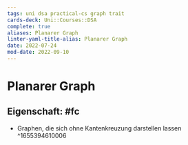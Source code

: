 ```yaml
---
tags: uni dsa practical-cs graph trait
cards-deck: Uni::Courses::DSA
complete: true
aliases: Planarer Graph
linter-yaml-title-alias: Planarer Graph
date: 2022-07-24
mod-date: 2022-09-10
---
```


# Planarer Graph

## Eigenschaft: #fc
- Graphen, die sich ohne Kantenkreuzung darstellen lassen
^1655394610006
